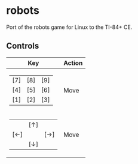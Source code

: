 # robots
Port of the robots game for Linux to the TI-84+ CE.

## Controls
| Key                                                                                        | Action         |
| ------------------------------------------------------------------------------------------ | -------------- |
| <table><tr><td>[7]<td>[8]<td>[9]<tr><td>[4]<td>[5]<td>[6]<tr><td>[1]<td>[2]<td>[3]</table> | Move           |
| <table><tr><td><td>[↑]<td><tr><td>[←]<td><td>[→]<tr><td><td>[↓]<td></table>                | Move           |
